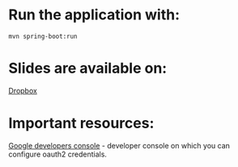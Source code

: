 # Run the application with:
`mvn spring-boot:run`

# Slides are available on: 
[Dropbox](https://www.dropbox.com/s/imyfrsbnhwslh9f/java-lottery-app-new-template.pptx?dl=0)

# Important resources:
[Google developers console](https://console.developers.google.com/apis/) - developer console on which you can configure oauth2 credentials.
